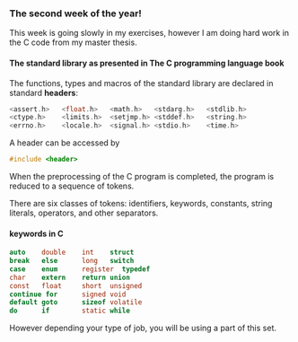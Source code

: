 ### The second week of the year!

This week is going slowly in my exercises, however I am doing hard work in 
the C code from my master thesis. 

#### The standard library as presented in The C programming language book 

The functions, types and macros of the standard library are declared in 
standard __headers__:
```c
<assert.h>   <float.h>   <math.h>   <stdarg.h>   <stdlib.h>
<ctype.h>    <limits.h>  <setjmp.h> <stddef.h>   <string.h>
<errno.h>    <locale.h>  <signal.h> <stdio.h>    <time.h>
```
A header can be accessed by
```c
#include <header> 
```

When the preprocessing of the C program is completed, the program is reduced
to a sequence of tokens. 

There are six classes of tokens: identifiers, keywords, constants, string 
literals, operators, and other separators. 

#### keywords in C
```c
auto    double    int    struct
break   else      long   switch
case    enum      register  typedef
char    extern    return union
const   float     short  unsigned
continue for      signed void
default goto      sizeof volatile
do      if        static while
```
However depending your type of job, you will be using a part of this set.   

